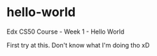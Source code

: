 # hello-world
Edx CS50 Course - Week 1 - Hello World

First try at this. Don't know what I'm doing tho xD
